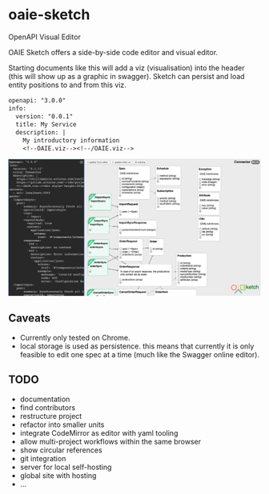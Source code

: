 # oaie-sketch
OpenAPI Visual Editor

OAIE Sketch offers a side-by-side code editor and visual editor.

Starting documents like this will add a viz (visualisation) into the header (this will show up as a graphic in swagger). Sketch can persist and load entity positions to and from this viz.

    openapi: "3.0.0"
    info:
      version: "0.0.1"
      title: My Service
      description: |
        My introductory information
        <!--OAIE.viz--><!--/OAIE.viz-->

![oaie-sketch.png](oaie-sketch.png)

## Caveats
- Currently only tested on Chrome.
- local storage is used as persistence. this means that currently it is only feasible to edit one spec at a time (much like the Swagger online editor).

## TODO
- documentation
- find contributors
- restructure project
- refactor into smaller units
- integrate CodeMirror as editor with yaml tooling
- allow multi-project workflows within the same browser
- show circular references
- git integration
- server for local self-hosting
- global site with hosting
- ...
